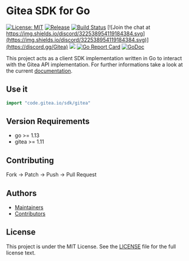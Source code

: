 # Gitea SDK for Go

[![License: MIT](https://img.shields.io/badge/License-MIT-blue.svg)](https://opensource.org/licenses/MIT) [![Release](https://raster.shields.io/badge/dynamic/json.svg?label=release&url=https://gitea.com/api/v1/repos/gitea/go-sdk/releases&query=$[0].tag_name)](https://gitea.com/gitea/go-sdk/releases) [![Build Status](https://drone.gitea.com/api/badges/gitea/go-sdk/status.svg)](https://drone.gitea.com/gitea/go-sdk) [![Join the chat at https://img.shields.io/discord/322538954119184384.svg](https://img.shields.io/discord/322538954119184384.svg)](https://discord.gg/Gitea) [![](https://images.microbadger.com/badges/image/gitea/gitea.svg)](http://microbadger.com/images/gitea/gitea "Get your own image badge on microbadger.com") [![Go Report Card](https://goreportcard.com/badge/code.gitea.io/sdk)](https://goreportcard.com/report/code.gitea.io/sdk) [![GoDoc](https://godoc.org/code.gitea.io/sdk/gitea?status.svg)](https://godoc.org/code.gitea.io/sdk/gitea)

This project acts as a client SDK implementation written in Go to interact with the Gitea API implementation. For further informations take a look at the current [documentation](https://godoc.org/code.gitea.io/sdk/gitea).

## Use it

```go
import "code.gitea.io/sdk/gitea"
```

## Version Requirements
 * go >= 1.13
 * gitea >= 1.11

## Contributing

Fork -> Patch -> Push -> Pull Request

## Authors

* [Maintainers](https://github.com/orgs/go-gitea/people)
* [Contributors](https://github.com/go-gitea/go-sdk/graphs/contributors)

## License

This project is under the MIT License. See the [LICENSE](LICENSE) file for the full license text.
